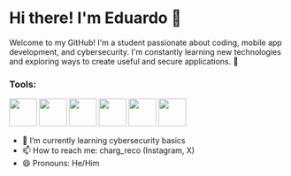 # Hi there! I'm Eduardo 👋

Welcome to my GitHub! I'm a student passionate about coding, mobile app development, and cybersecurity. I'm constantly learning new technologies and exploring ways to create useful and secure applications. 🚀


### Tools:
<img src="https://github.com/user-attachments/assets/2f7513ad-f92e-4c37-b5ab-093411b84d42" width="50" /> <img src="https://github.com/user-attachments/assets/292f1489-de20-4602-9f15-e57a0ad1606b" width="50" /> <img src="https://github.com/user-attachments/assets/dac88b27-0540-4e08-a15c-8a1398337bde" width="50" /> <img src="https://github.com/user-attachments/assets/9382d518-98f4-45fe-9535-7f1c6833a817" width="50" /> <img src="https://github.com/user-attachments/assets/b71f7e10-fa58-4248-9377-75640ce90e6c" width="50" /> <img src="https://github.com/user-attachments/assets/8c4039b4-bad9-45c7-ad13-06c6a4fb9d12" width="50" />


- 🌱 I’m currently learning cybersecurity basics
- 📫 How to reach me: charg_reco (Instagram, X)
- 😄 Pronouns: He/Him
